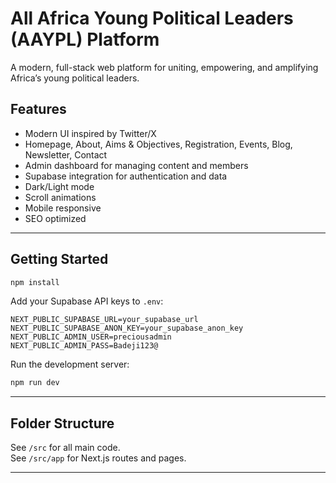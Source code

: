 # All Africa Young Political Leaders (AAYPL) Platform

A modern, full-stack web platform for uniting, empowering, and amplifying Africa’s young political leaders.

## Features

- Modern UI inspired by Twitter/X
- Homepage, About, Aims & Objectives, Registration, Events, Blog, Newsletter, Contact
- Admin dashboard for managing content and members
- Supabase integration for authentication and data
- Dark/Light mode
- Scroll animations
- Mobile responsive
- SEO optimized

---

## Getting Started

```bash
npm install
```

Add your Supabase API keys to `.env`:

```
NEXT_PUBLIC_SUPABASE_URL=your_supabase_url
NEXT_PUBLIC_SUPABASE_ANON_KEY=your_supabase_anon_key
NEXT_PUBLIC_ADMIN_USER=preciousadmin
NEXT_PUBLIC_ADMIN_PASS=Badeji123@
```

Run the development server:

```bash
npm run dev
```

---

## Folder Structure

See `/src` for all main code.  
See `/src/app` for Next.js routes and pages.

---